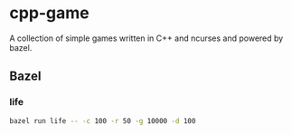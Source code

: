 # cpp-game

A collection of simple games written in C++ and ncurses and powered by bazel.

## Bazel

### life

```bash
bazel run life -- -c 100 -r 50 -g 10000 -d 100
```

